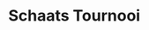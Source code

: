 <!DOCTYPE html> 
<html>
<Head> 
</Head>
<body> 

<h1> Schaats Tournooi</h1>












</body> 
  </html>  